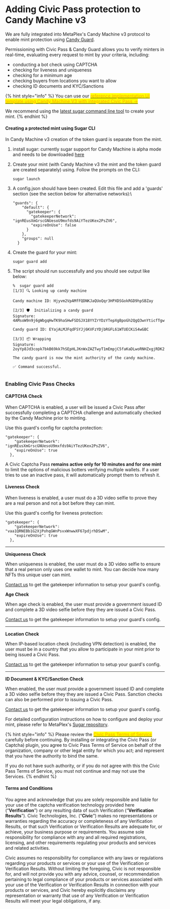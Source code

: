 # Adding Civic Pass protection to Candy Machine v3

We are fully integrated into MetaPlex's Candy Machine v3 protocol to enable mint protection using [Candy Guard](https://docs.metaplex.com/programs/candy-machine/available-guards/gatekeeper).

Permissioning with Civic Pass & Candy Guard allows you to verify minters in real-time, evaluating every request to mint by your criteria, including:

* conducting a bot check using CAPTCHA
* checking for liveness and uniqueness
* checking for a minimum age
* checking buyers from locations you want to allow
* checking ID documents and KYC/Sanctions

{% hint style="info" %}
You can use our [<mark style="color:orange;">reference implementation UI template using Candy Machine V3 with integrated Civic Pass -></mark>](https://github.com/civicteam/Candy-Machine-V3-UI)<mark style="color:orange;"></mark>

We recommend using the [latest sugar command line tool](https://docs.metaplex.com/developer-tools/sugar/guides/sugar-for-cmv3) to create your mint.
{% endhint %}

#### Creating a protected mint using Sugar CLI

In Candy Machine v3 creation of the token guard is separate from the mint.

1. install sugar: currently sugar support for Candy Machine is alpha mode and needs to be downloaded [here](https://github.com/metaplex-foundation/sugar/releases/tag/sugar-cmv3-alpha.2)
2.  Create your mint (with Candy Machine v3 the mint and the token guard are created separately) using. Follow the prompts on the CLI:

    ```
    sugar launch
    ```
3.  A config.json should have been created. Edit this file and add a 'guards' section (see the section below for alternative networks):\


    ```
    "guards": {
        "default": {
          "gatekeeper": {
            "gatekeeperNetwork": "ignREusXmGrscGNUesoU9mxfds9AiYTezUKex2PsZV6",
            "expireOnUse": false
          }
        },
        "groups": null
      }
    ```
4.  Create the guard for your mint:

    ```
    sugar guard add
    ```
5.  The script should run successfully and you should see output like below:

    ```
    %  sugar guard add
    [1/3] 🔍 Looking up candy machine

    Candy machine ID: Hjyvm2VpAMfFQDNKJaQUoQqr3HPXDSGokRGD9hpSBZay

    [2/3] 🛡  Initializing a candy guard
    Signature: 4AMsoW9n9j6gWbgqHwTK9haSHwFSDSJX18YYZrYDzYTepXgBpoGh2QgQ3wnYticfTgw5P92GY8P7rTebK6g6WMWj

    Candy guard ID: EYajALMJFqdFSYJj6KVFzYDjbRGFL61WTUECKiS4wGBC

    [3/3] 📦 Wrapping
    Signature: 2oyYp8Jd3copk7bkB69kk7hSEpHLJKnWxZAZTwyT1mEmpjC5faKaDLwoRNHZxgjRDK2fmvPs4gqKdd83QFUXeiyD

    The candy guard is now the mint authority of the candy machine.

    ✅ Command successful.
     
    ```

### Enabling Civic Pass Checks

#### CAPTCHA Check

When CAPTCHA is enabled, a user will be issued a Civic Pass after successfully completing a CAPTCHA challenge and automatically checked by the Candy Machine prior to minting.

Use this guard's config for captcha protection:

```
"gatekeeper": {
    "gatekeeperNetwork": "ignREusXmGrscGNUesoU9mxfds9AiYTezUKex2PsZV6",
    "expireOnUse": true
  },
```

A Civic Captcha Pass **remains active only for 10 minutes and for one mint** to limit the options of malicious botters verifying multiple wallets. If a user tries to use an inactive pass, it will automatically prompt them to refresh it.

#### Liveness Check

When liveness is enabled, a user must do a 3D video selfie to prove they are a real person and not a bot before they can mint.

Use this guard's config for liveness protection:

```
"gatekeeper": {
    "gatekeeperNetwork": "vaa1QRNEBb1G2XjPohqGWnPsvxWnwwXF67pdjrhDSwM",
    "expireOnUse": true
  },
```

****

**Uniqueness Check**

When uniqueness is enabled, the user must do a 3D video selfie to ensure that a real person only uses one wallet to mint. You can decide how many NFTs this unique user can mint.

[Contact us](../civic-pass/selecting-a-pass.md) to get the gatekeeper information to setup your guard's config.



**Age Check**

When age check is enabled, the user must provide a government issued ID and complete a 3D video selfie before they they are issued a Civic Pass.&#x20;

[Contact us](../civic-pass/selecting-a-pass.md) to get the gatekeeper information to setup your guard's config.

****

**Location Check**

When IP-based location check (including VPN detection) is enabled, the user must be in a country that you allow to participate in your mint prior to being issued a Civic Pass.

[Contact us](../civic-pass/selecting-a-pass.md) to get the gatekeeper information to setup your guard's config.

****

**ID Document & KYC/Sanction Check**

When enabled, the user must provide a government issued ID and complete a 3D video selfie before they they are issued a Civic Pass. Sanction checks can also be performed prior to issuing a Civic Pass.

[Contact us](../civic-pass/selecting-a-pass.md) to get the gatekeeper information to setup your guard's config.



For detailed configuration instructions on how to configure and deploy your mint, please refer to MetaPlex's [Sugar repository](https://github.com/metaplex-foundation/sugar).

{% hint style="info" %}
Please review the [<mark style="color:orange;">Civic Pass Terms of Service</mark>](https://www.civic.com/legal/terms-of-service-civic-pass-v1/) carefully before continuing. By installing or integrating the Civic Pass (or Captcha) plugin, you agree to Civic Pass Terms of Service on behalf of the organization, company or other legal entity for which you act; and represent that you have the authority to bind the same.

If you do not have such authority, or if you do not agree with this the Civic Pass Terms of Service, you must not continue and may not use the Services.
{% endhint %}

#### Terms and Conditions

You agree and acknowledge that you are solely responsible and liable for your use of the captcha verification technology provided here (“**Verification**”) or any resulting data of such Verification (“**Verification Results**”). Civic Technologies, Inc. (“**Civic**”) makes no representations or warranties regarding the accuracy or completeness of any Verification Results, or that such Verification or Verification Results are adequate for, or achieve, your business purpose or requirements. You assume sole responsibility for compliance with any and all required registrations, licensing, and other requirements regulating your products and services and related activities.

Civic assumes no responsibility for compliance with any laws or regulations regarding your products or services or your use of the Verification or Verification Results. Without limiting the foregoing, Civic is not responsible for, and will not provide you with any advice, counsel, or recommendation pertaining to legal compliance of your products or services associated with your use of the Verification or Verification Results in connection with your products or services, and Civic hereby explicitly disclaims any representation or warranty that use of any Verification or Verification Results will meet your legal obligations, if any.

